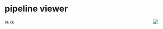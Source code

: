 # pipeline viewer
<img style="float: right;" src="https://github.com/empow/logstash-parsers/blob/master/tools/pipeline_node.png"> kuku
